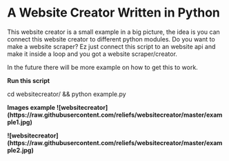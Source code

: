 # A Website Creator Written in Python

This website creator is a small example in a big picture, the idea is you can connect this website creator to
different python modules. Do you want to make a website scraper? Ez just connect this script to an website api
and make it inside a loop and you got a website scraper/creator.
<p>
In the future there will be more example on how to get this to work.
<p>
<b>Run this script</b><p>
cd websitecreator/ &&
python example.py<p>
<b>Images example</b<p>
![websitecreator](https://raw.githubusercontent.com/reliefs/websitecreator/master/example1.jpg)<p>
![websitecreator](https://raw.githubusercontent.com/reliefs/websitecreator/master/example2.jpg)<p>

